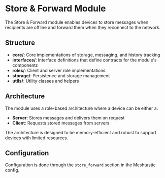 # Store & Forward Module

The Store & Forward module enables devices to store messages when recipients are offline and forward them when they reconnect to the network.

## Structure

- **core/**: Core implementations of storage, messaging, and history tracking
- **interfaces/**: Interface definitions that define contracts for the module's components
- **roles/**: Client and server role implementations
- **storage/**: Persistence and storage management
- **utils/**: Utility classes and helpers

## Architecture

The module uses a role-based architecture where a device can be either a:

- **Server**: Stores messages and delivers them on request
- **Client**: Requests stored messages from servers

The architecture is designed to be memory-efficient and robust to support devices with limited resources.

## Configuration

Configuration is done through the `store_forward` section in the Meshtastic config.
